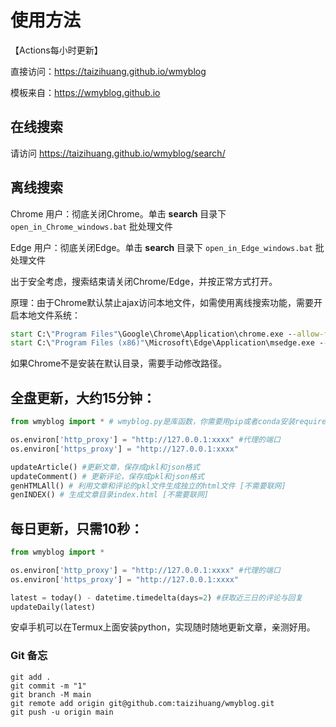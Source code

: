 # 使用方法

【Actions每小时更新】

直接访问：https://taizihuang.github.io/wmyblog

模板来自：https://wmyblog.github.io


## 在线搜索

请访问 https://taizihuang.github.io/wmyblog/search/

## 离线搜索

Chrome 用户：彻底关闭Chrome。单击 **search** 目录下 `open_in_Chrome_windows.bat` 批处理文件

Edge 用户：彻底关闭Edge。单击 **search** 目录下 `open_in_Edge_windows.bat` 批处理文件

出于安全考虑，搜索结束请关闭Chrome/Edge，并按正常方式打开。

原理：由于Chrome默认禁止ajax访问本地文件，如需使用离线搜索功能，需要开启本地文件系统：
```bat
start C:\"Program Files"\Google\Chrome\Application\chrome.exe --allow-file-access-from-files %cd%/index.html
start C:\"Program Files (x86)"\Microsoft\Edge\Application\msedge.exe --allow-file-access-from-files %cd%/index.html
```
如果Chrome不是安装在默认目录，需要手动修改路径。




## 全盘更新，大约15分钟：

```python
from wmyblog import * # wmyblog.py是库函数，你需要用pip或者conda安装requirements.txt内的依赖

os.environ['http_proxy'] = "http://127.0.0.1:xxxx" #代理的端口
os.environ['https_proxy'] = "http://127.0.0.1:xxxx"

updateArticle() #更新文章，保存成pkl和json格式
updateComment() # 更新评论，保存成pkl和json格式
genHTMLAll() # 利用文章和评论的pkl文件生成独立的html文件 [不需要联网]
genINDEX() # 生成文章目录index.html [不需要联网]
```

## 每日更新，只需10秒：

```python
from wmyblog import *

os.environ['http_proxy'] = "http://127.0.0.1:xxxx" #代理的端口
os.environ['https_proxy'] = "http://127.0.0.1:xxxx"

latest = today() - datetime.timedelta(days=2) #获取近三日的评论与回复
updateDaily(latest) 
```

安卓手机可以在Termux上面安装python，实现随时随地更新文章，亲测好用。


### Git 备忘

```
git add .
git commit -m "1"
git branch -M main
git remote add origin git@github.com:taizihuang/wmyblog.git
git push -u origin main
```
